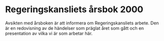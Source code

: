 # Regeringskansliets årsbok 2000

Avsikten med årsboken är att informera om Regeringskansliets
arbete. Den är en redovisning av de händelser
som präglat året som gått och en presentation av vilka
vi är som arbetar här.
